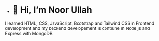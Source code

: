 - # 👋 Hi, I’m Noor Ullah

I learned HTML, CSS, JavaScript, Bootstrap and Tailwind CSS in Frontend development and my backend developement is contiune in Node js and Express with MongoDB


